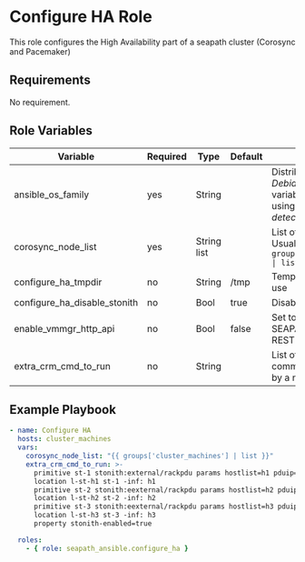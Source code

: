 # Configure HA Role

This role configures the High Availability part of a seapath cluster (Corosync and Pacemaker)

## Requirements

No requirement.

## Role Variables

| Variable                             | Required | Type        | Default | Comments                                                                       |
|--------------------------------------|----------|-------------|---------|--------------------------------------------------------------------------------|
| ansible_os_family                    | yes      | String      |         | Distribution family. *RedHat*, *Debian* or *Yocto*. The variable is set automatically using the *detect_distribution role* |
| corosync_node_list                   | yes      | String list |         | List of all corosync nodes. Usually `{{ groups['cluster_machines'] \| list }}` |
| configure_ha_tmpdir                  | no       | String      | /tmp    | Temporary directory path to use                                                |
| configure_ha_disable_stonith         | no       | Bool        | true    | Disable Fencing - STONITH                                                      |
| enable_vmmgr_http_api                | no       | Bool        | false   | Set to true to enable SEAPATH vm-manager REST API                              |
| extra_crm_cmd_to_run                 | no       | String      |         | List of `crm configure` commands to run separate by a new line.                |

## Example Playbook

```yaml
- name: Configure HA
  hosts: cluster_machines
  vars:
    corosync_node_list: "{{ groups['cluster_machines'] | list }}"
    extra_crm_cmd_to_run: >-
      primitive st-1 stonith:external/rackpdu params hostlist=h1 pduip=192.168.3.127
      location l-st-h1 st-1 -inf: h1
      primitive st-2 stonith:eexternal/rackpdu params hostlist=h2 pduip=192.168.3.128
      location l-st-h2 st-2 -inf: h2
      primitive st-3 stonith:eexternal/rackpdu params hostlist=h3 pduip=192.168.3.129
      location l-st-h3 st-3 -inf: h3
      property stonith-enabled=true

  roles:
    - { role: seapath_ansible.configure_ha }
```
